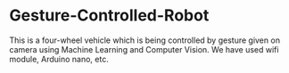 # Gesture-Controlled-Robot
This is a four-wheel vehicle which is being controlled by gesture given on camera using Machine Learning and Computer Vision. We have used wifi module, Arduino nano, etc.
